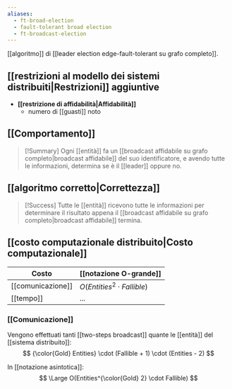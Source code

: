 ```yaml
---
aliases:
  - ft-broad-election
  - fault-tolerant broad election
  - ft-broadcast-election
---
```


[[algoritmo]] di [[leader election edge-fault-tolerant su grafo completo]].

## [[restrizioni al modello dei sistemi distribuiti|Restrizioni]] aggiuntive

- **[[restrizione di affidabilità|Affidabilità]]**
	- numero di [[guasti]] noto

## [[Comportamento]]

> [!Summary]
> Ogni [[entità]] fa un [[broadcast affidabile su grafo completo|broadcast affidabile]] del suo identificatore, e avendo tutte le informazioni, determina se è il [[leader]] oppure no.

## [[algoritmo corretto|Correttezza]]

> [!Success]
> Tutte le [[entità]] ricevono tutte le informazioni per determinare il risultato appena il [[broadcast affidabile su grafo completo|broadcast affidabile]] termina.

## [[costo computazionale distribuito|Costo computazionale]]

| Costo | [[notazione O-grande]] | 
|-|-|
| [[comunicazione]] | $O(Entities^2 \cdot Fallible)$ |
| [[tempo]] | ... |

### [[Comunicazione]]

Vengono effettuati tanti [[two-steps broadcast]] quante le [[entità]] del [[sistema distribuito]]:
$$
{\color{Gold} Entities} \cdot (Fallible + 1) \cdot (Entities - 2)
$$

In [[notazione asintotica]]:
$$
\Large O(Entities^{\color{Gold} 2} \cdot Fallible)
$$
